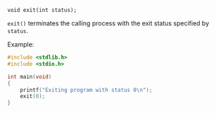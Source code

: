 `void exit(int status);`

`exit()` terminates the calling process with the exit status specified by `status`.

Example:
```c
#include <stdlib.h>
#include <stdio.h>

int main(void)
{
    printf("Exiting program with status 0\n");
    exit(0);
}
```